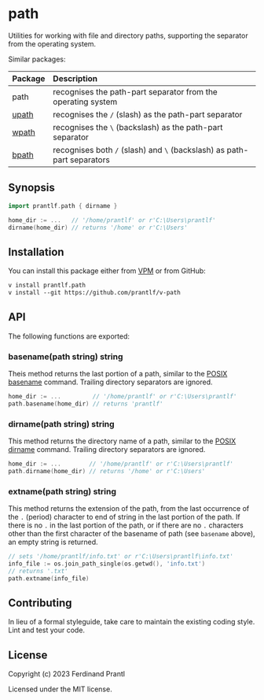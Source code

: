 # path

Utilities for working with file and directory paths, supporting the separator from the operating system.

Similar packages:

| Package | Description                                                             |
|:--------|:------------------------------------------------------------------------|
| path    | recognises the path-part separator from the operating system            |
| [upath] | recognises the `/` (slash) as the path-part separator                   |
| [wpath] | recognises the `\` (backslash) as the path-part separator               |
| [bpath] | recognises both `/` (slash) and `\` (backslash) as path-part separators |

## Synopsis

```go
import prantlf.path { dirname }

home_dir := ...   // '/home/prantlf' or r'C:\Users\prantlf'
dirname(home_dir) // returns '/home' or r'C:\Users'
```

## Installation

You can install this package either from [VPM] or from GitHub:

```txt
v install prantlf.path
v install --git https://github.com/prantlf/v-path
```

## API

The following functions are exported:

### basename(path string) string

Theis method returns the last portion of a path, similar to the [POSIX basename] command. Trailing directory separators are ignored.

```go
home_dir := ...         // '/home/prantlf' or r'C:\Users\prantlf'
path.basename(home_dir) // returns 'prantlf'
```

### dirname(path string) string

This method returns the directory name of a path, similar to the [POSIX dirname] command. Trailing directory separators are ignored.

```go
home_dir := ...        // '/home/prantlf' or r'C:\Users\prantlf'
path.dirname(home_dir) // returns '/home' or r'C:\Users'
```

### extname(path string) string

This method returns the extension of the path, from the last occurrence of the `.` (period) character to end of string in the last portion of the path. If there is no `.` in the last portion of the path, or if there are no `.` characters other than the first character of the basename of path (see `basename` above), an empty string is returned.

```go
// sets '/home/prantlf/info.txt' or r'C:\Users\prantlf\info.txt'
info_file := os.join_path_single(os.getwd(), 'info.txt')
// returns '.txt'
path.extname(info_file)
```

## Contributing

In lieu of a formal styleguide, take care to maintain the existing coding style. Lint and test your code.

## License

Copyright (c) 2023 Ferdinand Prantl

Licensed under the MIT license.

[VPM]: https://vpm.vlang.io/packages/prantlf.path
[upath]: https://github.com/prantlf/v-upath
[wpath]: https://github.com/prantlf/v-wpath
[bpath]: https://github.com/prantlf/v-bpath
[POSIX basename]: https://man7.org/linux/man-pages/man3/basename.3p.html
[POSIX dirname]: https://man7.org/linux/man-pages/man3/dirname.3p.html
